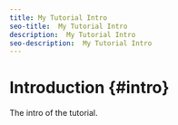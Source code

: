 ```yaml
---
title: My Tutorial Intro
seo-title:  My Tutorial Intro
description:  My Tutorial Intro
seo-description:  My Tutorial Intro
---
```


# Introduction {#intro}

The intro of the tutorial.